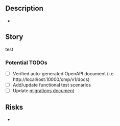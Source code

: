 ## Description

-

## Story

test

### Potential TODOs

- [ ] Verified auto-generated OpenAPI document (i.e. http://localhost:10000/cmp/v1/docs)
- [ ] Add/update functional test scenarios
- [ ] Update [migrations document](www.google.com)

## Risks

-
